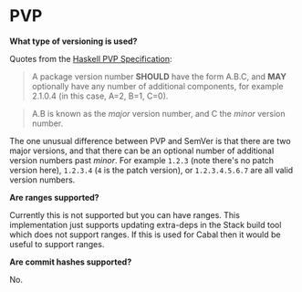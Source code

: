 # PVP

**What type of versioning is used?**

Quotes from the [Haskell PVP Specification](https://pvp.haskell.org/):

> A package version number **SHOULD** have the form A.B.C, and **MAY** optionally have any number of additional components, for example 2.1.0.4 (in this case, A=2, B=1, C=0).

> A.B is known as the _major_ version number, and C the _minor_ version number.

The one unusual difference between PVP and SemVer is that there are two major versions, and that there can be an optional number of additional version numbers past _minor_.
For example `1.2.3` (note there's no patch version here), `1.2.3.4` (`4` is the patch version), or `1.2.3.4.5.6.7` are all valid version numbers.

**Are ranges supported?**

Currently this is not supported but you can have ranges.
This implementation just supports updating extra-deps in the Stack build tool which does not support ranges.
If this is used for Cabal then it would be useful to support ranges.

**Are commit hashes supported?**

No.
